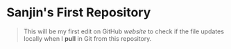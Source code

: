 # Sanjin's First Repository
>This will be my first edit on GitHub *website* to check if the file updates locally when I **pull** in Git from this repository.
